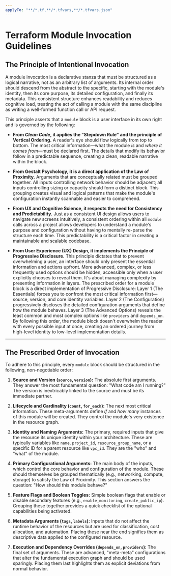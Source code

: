 ```yaml
---
applyTo: "**/*.tf,**/*.tfvars,**/*.tfvars.json"
---
```


# Terraform Module Invocation Guidelines

## The Principle of Intentional Invocation

A module invocation is a declarative stanza that must be structured as a logical narrative, not as an arbitrary list of arguments. Its internal order should descend from the abstract to the specific, starting with the module's identity, then its core purpose, its detailed configuration, and finally its metadata. This consistent structure enhances readability and reduces cognitive load, treating the act of calling a module with the same discipline as writing a well-formed function call or API request.

This principle asserts that a `module` block is a user interface in its own right and is governed by the following:

* **From *Clean Code*, it applies the "Stepdown Rule" and the principle of Vertical Ordering.** A reader's eye should flow logically from top to bottom. The most critical information—what the module *is* and *where it comes from*—must be declared first. The details that modify its behavior follow in a predictable sequence, creating a clean, readable narrative within the block.

* **From Gestalt Psychology, it is a direct application of the Law of Proximity.** Arguments that are conceptually related must be grouped together. All inputs controlling network behavior should be adjacent; all inputs controlling sizing or capacity should form a distinct block. This grouping creates visual and logical patterns that make the module's configuration instantly scannable and easier to comprehend.

* **From UX and Cognitive Science, it respects the need for Consistency and Predictability.** Just as a consistent UI design allows users to navigate new screens intuitively, a consistent ordering within all `module` calls across a project allows developers to understand a module's purpose and configuration without having to mentally re-parse the structure each time. This predictability is a critical factor in creating a maintainable and scalable codebase.

* **From User Experience (UX) Design, it implements the Principle of Progressive Disclosure.** This principle dictates that to prevent overwhelming a user, an interface should only present the essential information and actions upfront. More advanced, complex, or less frequently used options should be hidden, accessible only when a user explicitly chooses to reveal them. It's about managing complexity by presenting information in layers. The prescribed order for a module block is a direct implementation of Progressive Disclosure: Layer 1 (The Essentials) forces you to confront the most critical information first—source, version, and core identity variables. Layer 2 (The Configuration) progressively discloses the detailed configuration arguments that define how the module behaves. Layer 3 (The Advanced Options) reveals the least common and most complex options like `providers` and `depends_on`. By following this order, the module block doesn't overwhelm the reader with every possible input at once, creating an ordered journey from high-level identity to low-level implementation details.

---

## The Prescribed Order of Invocation

To adhere to this principle, every `module` block should be structured in the following, non-negotiable order:

1.  **Source and Version (`source`, `version`):** The absolute first arguments. They answer the most fundamental question: "What code am I running?" The version is inextricably linked to the source and must be its immediate partner.

2.  **Lifecycle and Cardinality (`count`, `for_each`):** The next most critical information. These meta-arguments define *if* and *how many* instances of this module will be created. They control the module's very existence in the resource graph.

3.  **Identity and Naming Arguments:** The primary, required inputs that give the resource its unique identity within your architecture. These are typically variables like `name`, `project_id`, `resource_group_name`, or a specific ID for a parent resource like `vpc_id`. They are the "who" and "what" of the module.

4.  **Primary Configurational Arguments:** The main body of the inputs, which control the core behavior and configuration of the module. These should themselves be grouped thematically (e.g., networking, compute, storage) to satisfy the Law of Proximity. This section answers the question: "How should this module behave?"

5.  **Feature Flags and Boolean Toggles:** Simple boolean flags that enable or disable secondary features (e.g., `enable_monitoring`, `create_public_ip`). Grouping these together provides a quick checklist of the optional capabilities being activated.

6.  **Metadata Arguments (`tags`, `labels`):** Inputs that do not affect the runtime behavior of the resources but are used for classification, cost allocation, and automation. Placing these near the end signifies them as descriptive data applied *to* the configured resource.

7.  **Execution and Dependency Overrides (`depends_on`, `providers`):** The final set of arguments. These are advanced, "meta-meta" configurations that alter the fundamental execution graph and should be used sparingly. Placing them last highlights them as explicit deviations from normal behavior. 